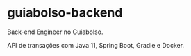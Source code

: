 # guiabolso-backend
Back-end Engineer no Guiabolso.

API de transações com Java 11, Spring Boot, Gradle e Docker.
